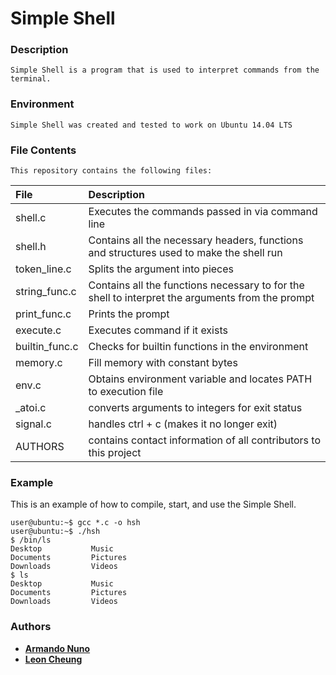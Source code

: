 # Simple Shell

### Description
    Simple Shell is a program that is used to interpret commands from the terminal.

### Environment
    Simple Shell was created and tested to work on Ubuntu 14.04 LTS

### File Contents

	This repository contains the following files:

| File | Description |
| :--- | :---------- |
| shell.c | Executes the commands passed in via command line |
| shell.h | Contains all the necessary headers, functions and structures used to make the shell run |
| token_line.c | Splits the argument into pieces |
| string_func.c | Contains all the functions necessary to for the shell to interpret the arguments from the prompt |
| print_func.c | Prints the prompt |
| execute.c | Executes command if it exists |
| builtin_func.c | Checks for builtin functions in the environment |
| memory.c | Fill memory with constant bytes |
| env.c | Obtains environment variable and locates PATH to execution file |
| _atoi.c | converts arguments to integers for exit status |
| signal.c | handles ctrl + c (makes it no longer exit) |
| AUTHORS | contains contact information of all contributors to this project |

### Example
This is an example of how to compile, start, and use the Simple Shell.

```
user@ubuntu:~$ gcc *.c -o hsh
user@ubuntu:~$ ./hsh
$ /bin/ls
Desktop           Music
Documents         Pictures
Downloads         Videos
$ ls
Desktop           Music
Documents         Pictures
Downloads         Videos
```

### Authors
* [**Armando Nuno**](https://github.com/mandonuno)
* [**Leon Cheung**](https://github.com/hiddenjem245)
